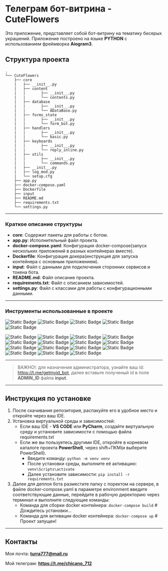 # Телеграм бот-витрина - CuteFlowers

Это приложение, представляет собой бот-витрину на тематику бисерых украшений. Приложение построено на языке **PYTHON** с использованием фреймворка **Aiogram3**.

## Структура проекта

```
.
└── CuteFlowers
    ├── core
    |   ├── __init__.py
    |   ├── content
    |   |       ├── __init__.py
    |   |       └── contents.py
    |   ├── database
    |   |       ├── __init__.py
    |   |       └── ADataBase.py
    |   ├── forms_state
    |   |       ├── __init__.py
    |   |       └── form_bot.py
    |   ├── handlers
    |   |       ├── __init__.py
    |   |       └── basic.py
    |   ├── keyboards
    |   |       ├── __init__.py
    |   |       └── reply_inline.py
    |   ├── utils
    |   |       ├── __init__.py
    |   |       └── commands.py
    |   ├── __init__.py
    |   ├── log_mod.py
    |   └── setup.cfg
    ├── app.py
    ├── docker-compose.yaml
    ├── Dockerfile
    ├── input
    ├── README.md
    ├── requirements.txt
    └── settings.py
```

___

### Краткое описание структуры

* **core**: Содержит пакеты для работы с ботом.
* **app.py**: Исполнительный файл проекта.
* **docker-compose.yaml**: Конфигурация docker-compose(запуск нескольких приложений в разных контейнерах вместе).
* **Dockerfile**: Конфигурация докера(инструкция для запуска контейнера с основным приложением).
* **input**: Файл с данными для подключения сторонних сервисов и токена бота.
* **README.md**: Файл описание проекта.
* **requirements.txt**:  Файл с описанием зависимостей.
* **settings.py**: Файл с классами для работы с конфигурационными данными.

___

### Инструменты использованные в проекте

![Static Badge](https://img.shields.io/badge/build-3.3.0-brightgreen?style=flat-square&logo=3.3.0&label=aiogram&labelColor=blue&color=gray)
![Static Badge](https://img.shields.io/badge/build-10.3.0-brightgreen?style=flat-square&logo=environs&label=environs&labelColor=%23BBC6C8&color=%23DDBEAA)
![Static Badge](https://img.shields.io/badge/build-2.9.9-brightgreen?style=flat-square&logo=psycopg2-binary&label=psycopg2-binary&labelColor=yellow&color=black)
![Static Badge](https://img.shields.io/badge/build-0.29.0-brightgreen?style=flat-square&logo=asyncpg&label=asyncpg&labelColor=%23469597&color=%23E5E3E4)
![Static Badge](https://img.shields.io/badge/build-2024.1-brightgreen?style=flat-square&logo=pytz&label=pytz&labelColor=%237b994f&color=%23f0dff2)


![Static Badge](https://img.shields.io/badge/python-7.0.0-badgeContent?style=flat&logo=Flake8&logoColor=%2381BECE&label=Flake8&labelColor=black&color=white)
![Static Badge](https://img.shields.io/badge/python-0.0.8-badgeContent?style=flat&logo=Flake8-annotations-complexity&logoColor=%2381BECE&label=Flake8-annotations-complexity&labelColor=%23A59CD3&color=%234B2D9F)
![Static Badge](https://img.shields.io/badge/python-24.2.6-badgeContent?style=flat&logo=Flake8_bugbear&logoColor=%2381BECE&label=Flake8_bugbear&labelColor=%23677C77&color=%23E0EFEA)
![Static Badge](https://img.shields.io/badge/python-2.3.0-badgeContent?style=flat&logo=Flake8_builtins&logoColor=%2381BECE&label=Flake8_builtins&labelColor=%23EFB9AD&color=%23BC0000)
![Static Badge](https://img.shields.io/badge/python-3.14.0-badgeContent?style=flat&logo=Flake8_comprehensions&logoColor=%2381BECE&label=Flake8_comprehensions&labelColor=%23ffef03&color=%23ca540c)
![Static Badge](https://img.shields.io/badge/python-2.1.0-badgeContent?style=flat&logo=Flake8_commas&logoColor=%2381BECE&label=Flake8_commas&labelColor=%23C9D46C&color=%23338309)
![Static Badge](https://img.shields.io/badge/python-1.7.0-badgeContent?style=flat&logo=Flake8_docstrings&logoColor=%2381BECE&label=Flake8_docstrings&labelColor=%23015366&color=%23A7D1D2)
![Static Badge](https://img.shields.io/badge/python-1.5.0-badgeContent?style=flat&logo=Flake8_eradicate&logoColor=%2381BECE&label=Flake8_eradicate&labelColor=%23CEAD6D&color=%23E1DCE0)
![Static Badge](https://img.shields.io/badge/python-0.18.2-badgeContent?style=flat&logo=Flake8_import_order&logoColor=%2381BECE&label=Flake8_import_order&labelColor=%23806491&color=%23B9848C)
![Static Badge](https://img.shields.io/badge/python-2.1.0-badgeContent?style=flat&logo=Flake8_pep3101&logoColor=%2381BECE&label=Flake8_pep3101&labelColor=%23BC2041&color=%239E8279)
![Static Badge](https://img.shields.io/badge/python-5.0.0-badgeContent?style=flat&logo=Flake8_print&logoColor=%2381BECE&label=Flake8_print&labelColor=%23F38307&color=%23D5F2ED)
![Static Badge](https://img.shields.io/badge/python-0.3.0-badgeContent?style=flat&logo=Flake8_rst_docstrings&logoColor=%2381BECE&label=Flake8_rst_docstrings&labelColor=%23DE60CA&color=%23882380)
![Static Badge](https://img.shields.io/badge/python-0.3.0-badgeContent?style=flat&logo=Flake8_string_format&logoColor=%2381BECE&label=Flake8_string_format&labelColor=%236B99C3&color=%23022E66)
![Static Badge](https://img.shields.io/badge/python-0.3.0-badgeContent?style=flat&logo=Flake8_string_format&logoColor=%2381BECE&label=Flake8_string_format&labelColor=%23dde4ea&color=%236e7478)
![Static Badge](https://img.shields.io/badge/python-0.0.6-badgeContent?style=flat&logo=Flake8_variables_names&logoColor=%2381BECE&label=Flake8_variables_names&labelColor=%23adbf8f&color=%23788e3c)
___

> ВАЖНО!: для назначения администратора, узнайте ваш id: https://t.me/getmyid_bot, далее вставьте полученый id в поле **ADMIN_ID** файла **input**.

___

## Инструкция по установке

1. После скачивания репозитория, распакуйте его в удобное место и откройте через ваш IDE.
2. Установка виртуальной среды и зависимостей:
    * Если ваш IDE - **VS CODE** или **PyCharm**, создайте виртуальную среду и установите зависимости с помощью файла requirements.txt
    * Если же вы пользуетесь другими IDE, откройте в корневом каталоге проекта 
    **PowerShell**, через shift+ПКМ(и выберите PowerShell).
        * Введите команду: ```python -m venv venv```
        * После установки среды, выполните её активацию: ```venv\Scripts\activate```
        * Далее установите зависимости: ```pip install -r requirements.txt```
3. Далее для деплоя бота разместите папку с поректом на сервере, в файле docker-compose.yaml в параметре environment введите соответствующие данные, перейдите в рабочую директорию через терминал и выполните следующие команды:
    * Команда для сборки docker контейнера: ```docker-compose build``` # Дождитесь установки...
    * Команда для активации docker контейнера: ```docker-compose up``` # Проект запущен!

___

## Контакты

Моя почта: **turra777@mail.ru**

Мой телеграм: **https://t.me/chicano_712**
